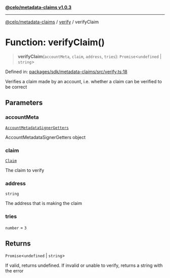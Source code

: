 [**@celo/metadata-claims v1.0.3**](../../README.md)

***

[@celo/metadata-claims](../../README.md) / [verify](../README.md) / verifyClaim

# Function: verifyClaim()

> **verifyClaim**(`accountMeta`, `claim`, `address`, `tries`): `Promise`\<`undefined` \| `string`\>

Defined in: [packages/sdk/metadata-claims/src/verify.ts:18](https://github.com/celo-org/developer-tooling/blob/master/packages/sdk/metadata-claims/src/verify.ts#L18)

Verifies a claim made by an account, i.e. whether a claim can be verified to be correct

## Parameters

### accountMeta

[`AccountMetadataSignerGetters`](../../types/type-aliases/AccountMetadataSignerGetters.md)

AccountMetadataSignerGetters object

### claim

[`Claim`](../../claim/type-aliases/Claim.md)

The claim to verify

### address

`string`

The address that is making the claim

### tries

`number` = `3`

## Returns

`Promise`\<`undefined` \| `string`\>

If valid, returns undefined. If invalid or unable to verify, returns a string with the error
